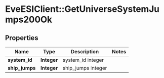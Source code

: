# EveESIClient::GetUniverseSystemJumps200Ok

## Properties
Name | Type | Description | Notes
------------ | ------------- | ------------- | -------------
**system_id** | **Integer** | system_id integer | 
**ship_jumps** | **Integer** | ship_jumps integer | 


